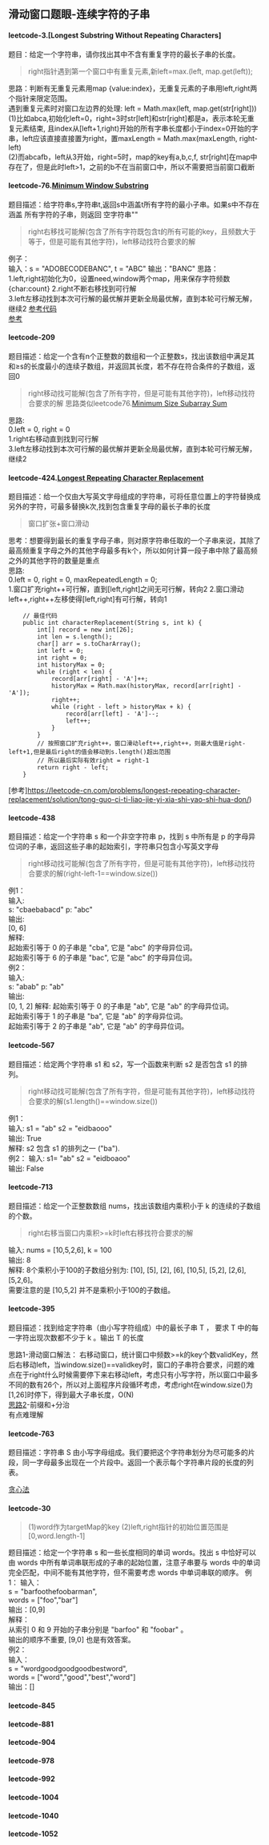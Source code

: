 ## 滑动窗口题眼-连续字符的子串
#### leetcode-3.[Longest Substring Without Repeating Characters]
题目：给定一个字符串，请你找出其中不含有重复字符的最长子串的长度。
>right指针遇到第一个窗口中有重复元素,新left=max.(left, map.get(left));

思路：判断有无重复元素用map {value:index}，无重复元素的子串用left,right两个指针来限定范围。  
遇到重复元素时对窗口左边界的处理: left = Math.max(left, map.get(str[right]))  
(1)比如abca,初始化left=0，right=3时str[left]和str[right]都是a，表示本轮无重复元素结束, 且index从[left+1,right)开始的所有字串长度都小于index=0开始的字串，left应该直接直接置为right，置maxLength = Math.max(maxLength, right-left)  
(2)而abcafb，left从3开始，right=5时，map的key有a,b,c,f, str[right]在map中存在了，但是此时left>1，之前的b不在当前窗口中，所以不需要把当前窗口截断  
#### leetcode-76.[Minimum Window Substring](https://leetcode-cn.com/problems/minimum-window-substring/)
题目描述：给字符串s,字符串t,返回s中涵盖t所有字符的最小子串。如果s中不存在涵盖 所有字符的子串，则返回
空字符串""  
>right右移找可能解(包含了所有字符既包含t的所有可能的key，且频数大于等于，但是可能有其他字符)，left移动找符合要求的解

例子：  
输入：s = "ADOBECODEBANC", t = "ABC"
输出："BANC" 
思路：  
1.left,right初始化为0，设置need,window两个map，用来保存字符频数{char:count}
2.right不断右移找到可行解  
3.left左移动找到本次可行解的最优解并更新全局最优解，直到本轮可行解无解，继续2 
[参考代码](https://leetcode-cn.com/submissions/detail/140923136/)  
[参考](https://leetcode-cn.com/problems/minimum-window-substring/solution/76-zui-xiao-fu-gai-zi-chuan-hua-dong-chu-9ju0/)
#### leetcode-209
题目描述：给定一个含有n个正整数的数组和一个正整数s，找出该数组中满足其和≥s的长度最小的连续子数组，并返回其长度，若不存在符合条件的子数组，返回0
>right移动找可能解(包含了所有字符，但是可能有其他字符)，left移动找符合要求的解
> 思路类似leetcode76.[Minimum Size Subarray Sum](https://leetcode-cn.com/problems/minimum-size-subarray-sum/)  

思路:  
0.left = 0, right = 0  
1.right右移动直到找到可行解  
3.left左移动找到本次可行解的最优解并更新全局最优解，直到本轮可行解无解，继续2 
#### leetcode-424.[Longest Repeating Character Replacement](https://leetcode-cn.com/problems/longest-repeating-character-replacement/)
题目描述：给一个仅由大写英文字母组成的字符串，可将任意位置上的字符替换成另外的字符，可最多替换k次,找到包含重复字母的最长子串的长度
>窗口扩张+窗口滑动

思考：想要得到最长的重复字母子串，则对原字符串任取的一个子串来说，其除了最高频重复字母之外的其他字母最多有k个，所以如何计算一段子串中除了最高频之外的其他字符的数量是重点  
思路:  
0.left = 0, right = 0, maxRepeatedLength = 0;  
1.窗口扩充right++可行解，直到[left,right]之间无可行解，转向2
2.窗口滑动left++,right++左移使得[left,right]有可行解，转向1
```
    // 最佳代码
    public int characterReplacement(String s, int k) {
        int[] record = new int[26];
        int len = s.length();
        char[] arr = s.toCharArray();
        int left = 0;
        int right = 0;
        int historyMax = 0;
        while (right < len) {
            record[arr[right] - 'A']++;
            historyMax = Math.max(historyMax, record[arr[right] - 'A']);
            right++;
            while (right - left > historyMax + k) {
                record[arr[left] - 'A']--;
                left++;
            }
        }
        // 按照窗口扩充right++，窗口滑动left++,right++，则最大值是right-left+1,但是最后right的值会移动到s.length()超出范围
        // 所以最后实际有效right = right-1
        return right - left;
    }
```
[参考]https://leetcode-cn.com/problems/longest-repeating-character-replacement/solution/tong-guo-ci-ti-liao-jie-yi-xia-shi-yao-shi-hua-don/)
#### leetcode-438
题目描述：给定一个字符串 s 和一个非空字符串 p，找到 s 中所有是 p 的字母异位词的子串，返回这些子串的起始索引，字符串只包含小写英文字母
>right移动找可能解(包含了所有字符，但是可能有其他字符)，left移动找符合要求的解(right-left-1==window.size())

例1：  
输入:  
s: "cbaebabacd" p: "abc"  
输出:  
[0, 6]  
解释:  
起始索引等于 0 的子串是 "cba", 它是 "abc" 的字母异位词。  
起始索引等于 6 的子串是 "bac", 它是 "abc" 的字母异位词。  
例2：    
输入:  
s: "abab" p: "ab"  
输出:  
[0, 1, 2]
解释:
起始索引等于 0 的子串是 "ab", 它是 "ab" 的字母异位词。  
起始索引等于 1 的子串是 "ba", 它是 "ab" 的字母异位词。  
起始索引等于 2 的子串是 "ab", 它是 "ab" 的字母异位词。  
#### leetcode-567
题目描述：给定两个字符串 s1 和 s2，写一个函数来判断 s2 是否包含 s1 的排列。 
>right移动找可能解(包含了所有字符，但是可能有其他字符)，left移动找符合要求的解(s1.length()==window.size())

例1：   
输入: s1 = "ab" s2 = "eidbaooo"  
输出: True  
解释: s2 包含 s1 的排列之一 ("ba").  
例2：
输入: s1= "ab" s2 = "eidboaoo"  
输出: False  
#### leetcode-713
题目描述：给定一个正整数数组 nums，找出该数组内乘积小于 k 的连续的子数组的个数。
>right右移当窗口内乘积>=k时left右移找符合要求的解

输入: nums = [10,5,2,6], k = 100  
输出: 8  
解释: 8个乘积小于100的子数组分别为: [10], [5], [2], [6], [10,5], [5,2], [2,6], [5,2,6]。  
需要注意的是 [10,5,2] 并不是乘积小于100的子数组。  
#### leetcode-395
题目描述：找到给定字符串（由小写字符组成）中的最长子串 T ， 要求 T 中的每一字符出现次数都不少于 k 。输出 T 的长度

思路1-滑动窗口解法： 
右移动窗口，统计窗口中频数>=k的key个数validKey，然后右移动left，当window.size()==validkey时，窗口的子串符合要求，问题的难点在于right什么时候需要停下来右移动left，考虑只有小写字符，所以窗口中最多不同的数有26个，所以对上面程序片段循环考虑，考虑right在window.size()为[1,26]时停下，得到最大子串长度，O(N)  
[思路2](https://leetcode-cn.com/problems/longest-substring-with-at-least-k-repeating-characters/solution/26zi-fu-qian-zhui-he-fen-zhi-er-cha-shu-de-hou-xu-/)-前缀和+分治  
有点难理解
#### leetcode-763
题目描述：字符串 S 由小写字母组成。我们要把这个字符串划分为尽可能多的片段，同一字母最多出现在一个片段中。返回一个表示每个字符串片段的长度的列表。

[贪心法](https://leetcode-cn.com/problems/partition-labels/solution/hua-fen-zi-mu-qu-jian-by-leetcode-solution/)
#### leetcode-30
>(1)word作为targetMap的key
>(2)left,right指针的初始位置范围是[0,word.length-1]

题目描述：给定一个字符串 s 和一些长度相同的单词 words。找出 s 中恰好可以由 words 中所有单词串联形成的子串的起始位置，注意子串要与 words 中的单词完全匹配，中间不能有其他字符，但不需要考虑 words 中单词串联的顺序。
例1：
输入：  
  s = "barfoothefoobarman",  
  words = ["foo","bar"]  
输出：[0,9]  
解释：  
从索引 0 和 9 开始的子串分别是 "barfoo" 和 "foobar" 。  
输出的顺序不重要, [9,0] 也是有效答案。  
例2：  
输入：  
  s = "wordgoodgoodgoodbestword",  
  words = ["word","good","best","word"]  
输出：[]  
#### leetcode-845
#### leetcode-881
#### leetcode-904
#### leetcode-978
#### leetcode-992
#### leetcode-1004
#### leetcode-1040
#### leetcode-1052
